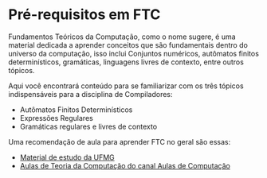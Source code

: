 # Pré-requisitos em FTC

Fundamentos Teóricos da Computação, como o nome sugere, é uma material dedicada
a aprender conceitos que são fundamentais dentro do universo da computação, isso inclui
Conjuntos numéricos, autômatos finitos determinísticos, gramáticas, linguagens livres de contexto, entre
outros tópicos.

Aqui você encontrará conteúdo para se familiarizar com os três tópicos indispensáveis para a 
disciplina de Compiladores:

* Autômatos Finitos Determinísticos
* Expressões Regulares
* Gramáticas regulares e livres de contexto

Uma recomendação de aula para aprender FTC no geral são essas:

- [Material de estudo da UFMG](https://homepages.dcc.ufmg.br/~nvieira/cursos/ftc/a12s1/material.html)
- [Aulas de Teoria da Computação do canal Aulas de Computação](https://youtube.com/playlist?list=PL0Z-gyL9saMfoCGiX28ZTKSHsYU1Vm-Jj)
